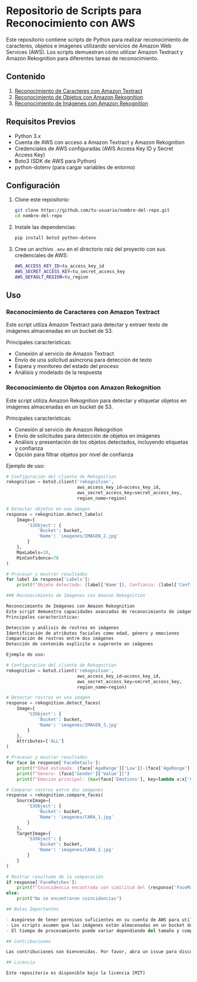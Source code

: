 # Repositorio de Scripts para Reconocimiento con AWS

Este repositorio contiene scripts de Python para realizar reconocimiento de caracteres, objetos e imágenes utilizando servicios de Amazon Web Services (AWS). Los scripts demuestran cómo utilizar Amazon Textract y Amazon Rekognition para diferentes tareas de reconocimiento.

## Contenido

1. [Reconocimiento de Caracteres con Amazon Textract](#reconocimiento-de-caracteres-con-amazon-textract)
2. [Reconocimiento de Objetos con Amazon Rekognition](#reconocimiento-de-objetos-con-amazon-rekognition)
3. [Reconocimiento de Imágenes con Amazon Rekognition](#reconocimiento-de-imágenes-con-amazon-rekognition)

## Requisitos Previos

- Python 3.x
- Cuenta de AWS con acceso a Amazon Textract y Amazon Rekognition
- Credenciales de AWS configuradas (AWS Access Key ID y Secret Access Key)
- Boto3 (SDK de AWS para Python)
- python-dotenv (para cargar variables de entorno)

## Configuración

1. Clone este repositorio:

    ```bash
    git clone https://github.com/tu-usuario/nombre-del-repo.git
    cd nombre-del-repo
    ```
2. Instale las dependencias:

    ```bash
    pip install boto3 python-dotenv
    ```

3. Cree un archivo `.env` en el directorio raíz del proyecto con sus credenciales de AWS:

    ```bash
    AWS_ACCESS_KEY_ID=tu_access_key_id
    AWS_SECRET_ACCESS_KEY=tu_secret_access_key
    AWS_DEFAULT_REGION=tu_region
    ```
## Uso

### Reconocimiento de Caracteres con Amazon Textract

Este script utiliza Amazon Textract para detectar y extraer texto de imágenes almacenadas en un bucket de S3.

Principales características:
- Conexión al servicio de Amazon Textract
- Envío de una solicitud asíncrona para detección de texto
- Espera y monitoreo del estado del proceso
- Análisis y modelado de la respuesta



### Reconocimiento de Objetos con Amazon Rekognition

Este script utiliza Amazon Rekognition para detectar y etiquetar objetos en imágenes almacenadas en un bucket de S3.

Principales características:
- Conexión al servicio de Amazon Rekognition
- Envío de solicitudes para detección de objetos en imágenes
- Análisis y presentación de los objetos detectados, incluyendo etiquetas y confianza
- Opción para filtrar objetos por nivel de confianza

Ejemplo de uso:
```python
# Configuración del cliente de Rekognition
rekognition = boto3.client('rekognition',
                           aws_access_key_id=access_key_id,
                           aws_secret_access_key=secret_access_key,
                           region_name=region)

# Detectar objetos en una imagen
response = rekognition.detect_labels(
    Image={
        'S3Object': {
            'Bucket': bucket,
            'Name': 'imagenes/IMAGEN_2.jpg'
        }
    },
    MaxLabels=10,
    MinConfidence=70
)

# Procesar y mostrar resultados
for label in response['Labels']:
    print(f"Objeto detectado: {label['Name']}, Confianza: {label['Confidence']:.2f}%")

### Reconocimiento de Imágenes con Amazon Rekognition

Reconocimiento de Imágenes con Amazon Rekognition
Este script demuestra capacidades avanzadas de reconocimiento de imágenes utilizando Amazon Rekognition, incluyendo detección de caras, análisis de emociones y comparación de caras.
Principales características:

Detección y análisis de rostros en imágenes
Identificación de atributos faciales como edad, género y emociones
Comparación de rostros entre dos imágenes
Detección de contenido explícito o sugerente en imágenes

Ejemplo de uso:

# Configuración del cliente de Rekognition
rekognition = boto3.client('rekognition',
                           aws_access_key_id=access_key_id,
                           aws_secret_access_key=secret_access_key,
                           region_name=region)

# Detectar rostros en una imagen
response = rekognition.detect_faces(
    Image={
        'S3Object': {
            'Bucket': bucket,
            'Name': 'imagenes/IMAGEN_3.jpg'
        }
    },
    Attributes=['ALL']
)

# Procesar y mostrar resultados
for face in response['FaceDetails']:
    print(f"Edad estimada: {face['AgeRange']['Low']}-{face['AgeRange']['High']} años")
    print(f"Género: {face['Gender']['Value']}")
    print(f"Emoción principal: {max(face['Emotions'], key=lambda x:x['Confidence'])['Type']}")

# Comparar rostros entre dos imágenes
response = rekognition.compare_faces(
    SourceImage={
        'S3Object': {
            'Bucket': bucket,
            'Name': 'imagenes/CARA_1.jpg'
        }
    },
    TargetImage={
        'S3Object': {
            'Bucket': bucket,
            'Name': 'imagenes/CARA_2.jpg'
        }
    }
)

# Mostrar resultado de la comparación
if response['FaceMatches']:
    print(f"Coincidencia encontrada con similitud del {response['FaceMatches'][0]['Similarity']:.2f}%")
else:
    print("No se encontraron coincidencias")

## Notas Importantes

- Asegúrese de tener permisos suficientes en su cuenta de AWS para utilizar Amazon Textract y Amazon Rekognition.
- Los scripts asumen que las imágenes están almacenadas en un bucket de S3. Asegúrese de tener las imágenes cargadas en el bucket especificado.
- El tiempo de procesamiento puede variar dependiendo del tamaño y complejidad de las imágenes.

## Contribuciones

Las contribuciones son bienvenidas. Por favor, abra un issue para discutir cambios mayores antes de enviar un pull request.

## Licencia

Este repositorio es disponible bajo la licencia [MIT]